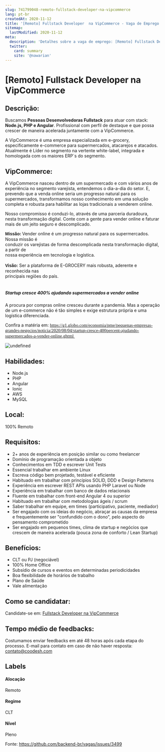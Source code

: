 ```yaml
---
slug: 741799048-remoto-fullstack-developer-na-vipcommerce
lang: pt-br
createdAt: 2020-11-12
title: '[Remoto] Fullstack Developer  na VipCommerce - Vaga de Emprego'
sitemap:
  lastModified: 2020-11-12
meta:
  description: 'Detalhes sobre a vaga de emprego: [Remoto] Fullstack Developer  na VipCommerce'
  twitter:
    card: summary
    site: '@nawarian'
---
```


# [Remoto] Fullstack Developer  na VipCommerce

## Descrição: 
 <p>Buscamos <strong>Pessoas Desenvolvedoras Fullstack</strong> para atuar com stack: <strong>Node.js, PHP e Angular</strong>. Profissional com perfil de destaque e que possa crescer de maneira acelerada juntamente com a VipCommerce.</p>
<p>A VipCommerce é uma empresa especializada em e-grocery, especificamente e-commerce para supermercados, atacarejos e atacados. Atualmente é Líder no segmento na vertente white-label, integrada e homologada com os maiores ERP´s do segmento.</p>

## VipCommerce: 
 <p>A VipCommerce nasceu dentro de um supermercado e com vários anos de experiência no segmento varejista, entendemos o dia-a-dia do setor. E, prevendo que a venda online seria um progresso natural para os supermercados, transformamos nosso conhecimento em uma solução completa e robusta para habilitar as lojas tradicionais a venderem online.</p>
<p></p>
<p>Nosso compromisso é conduzi-lo, através de uma parceria duradoura, nesta transformação digital. Conte com a gente para vender online e faturar mais de um jeito seguro e descomplicado.<br></p>
<p><span style="font-family: Arial;"><strong>Missão</strong></span><span style="font-family: Gautami;"><strong>​</strong></span><strong>: </strong>Vender online é um progresso natural para os supermercados. Nossa missão é<br>conduzir os varejistas de forma descomplicada nesta transformação digital, a partir de<br>nossa experiência em tecnologia e logística.<br><br><span style="font-family: Arial;"><strong>Visão</strong></span><span style="font-family: Gautami;"><strong>​</strong></span><strong>:</strong> Ser a plataforma de E-GROCERY mais robusta, aderente e reconhecida nas<br>principais regiões do país.<br></p>
<h5><br>Startup cresce 400% ajudando supermercados a vender online</h5>
<p>A procura por compras online cresceu durante a pandemia. Mas a operação de um e-commerce não é tão simples e exige estrutura própria e uma logística diferenciada.&nbsp;</p>
<p>Confira a matéria em:<span style="background-color: rgb(255,255,255);font-size: 11pt;font-family: ArialMT;"> </span><a href="https://g1.globo.com/economia/pme/pequenas-empresas-grandes-negocios/noticia/2020/08/04/startup-cresce-400percent-ajudando-supermercados-a-vender-online.ghtml" target="_blank"><span style="background-color: rgb(255,255,255);font-size: 11pt;font-family: ArialMT;">https://g1.globo.com/economia/pme/pequenas-empresas-grandes-negocios/noticia/2020/08/04/startup-cresce-400percent-ajudando-supermercados-a-vender-online.ghtml  </span></a>&nbsp;</p>
<p></p>
<img src="https://s2.glbimg.com/22D1mJA60LVt82CZazEWsKXILY8=/0x0:801x447/984x0/smart/filters:strip_icc()/i.s3.glbimg.com/v1/AUTH_59edd422c0c84a879bd37670ae4f538a/internal_photos/bs/2020/s/a/kAIZudRVOS9qdcmeTcdw/pegn.jpg" alt="undefined" style="height: auto;width: auto"/>
<p></p>

## Habilidades: 
 - Node.js 
- PHP 
- Angular 
- Ionic 
- AWS 
- MySQL

## Local: 
 100% Remoto

## Requisitos: 
 - 2+ anos de experiência em posição similar ou como freelancer 
- Domínio de programação orientada a objeto 
- Conhecimentos em TDD e escrever Unit Tests 
- Essencial trabalhar em ambiente Linux 
- Escreva código bem projetado, testável e eficiente 
- Habituado em trabalhar com princípios SOLID, DDD e Design Patterns 
- Experiência em escrever REST APIs usando PHP Laravel ou Node 
- Experiência em trabalhar com banco de dados relacionais 
- Fluente em trabalhar com front-end Angular 4 ou superior 
- Habituado em trabalhar com metodologias ágeis / scrum 
- Saber trabalhar em equipe, em times (participativo, paciente, mediador) 
- Ser engajado com os ideias do negócio, abraçar as causas da empresa e frequentemente ser "confundido com o dono", pelo aspecto do pensamento comprometido 
- Ser engajado em pequenos times, clima de startup e negócios que crescem de maneira acelerada (pouca zona de conforto / Lean Startup)

## Benefícios: 
 - CLT ou PJ (negociável) 
- 100% Home Office 
- Subsídio de cursos e eventos em determinadas periodicidades 
- Boa flexibilidade de horários de trabalho 
- Plano de Saúde 
- Vale alimentação

## Como se candidatar:
Candidate-se em: [Fullstack Developer  na VipCommerce](https://coodesh.com/vagas/fullstack-developer-174239?origin=github&modal=open)

## Tempo médio de feedbacks:
 Costumamos enviar feedbacks em até 48 horas após cada etapa do processo. E-mail para contato em caso de não haver resposta: [contato@coodesh.com](mailto:contato@coodesh.com)

## Labels
#### Alocação
Remoto

#### Regime
CLT

#### Nível
Pleno

Fonte: https://github.com/backend-br/vagas/issues/3499